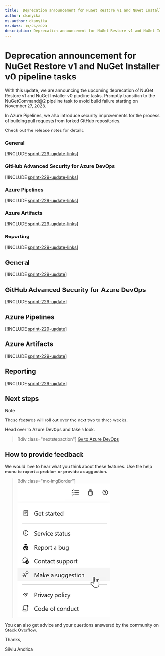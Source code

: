 ```yaml
---
title:  Deprecation announcement for NuGet Restore v1 and NuGet Installer v0 pipeline tasks
author: ckanyika
ms.author: ckanyika
ms.date: 10/26/2023
description: Deprecation announcement for NuGet Restore v1 and NuGet Installer v0 pipeline tasks
---
```

# Deprecation announcement for NuGet Restore v1 and NuGet Installer v0 pipeline tasks

With this update, we are announcing the upcoming deprecation of NuGet Restore v1 and NuGet Installer v0 pipeline tasks. Promptly transition to the NuGetCommand@2 pipeline task to avoid build failure starting on November 27, 2023. 

In Azure Pipelines, we also introduce security improvements for the process of building pull requests from forked GitHub repositories.

Check out the release notes for details.

### General

[!INCLUDE [sprint-229-update-links](includes/general/sprint-229-update-links.md)]

### GitHub Advanced Security for Azure DevOps

[!INCLUDE [sprint-229-update-links](includes/ghazdo/sprint-229-update-links.md)]

### Azure Pipelines

[!INCLUDE [sprint-229-update-links](includes/pipelines/sprint-229-update-links.md)]

### Azure Artifacts

[!INCLUDE [sprint-229-update-links](includes/artifacts/sprint-229-update-links.md)]

### Reporting

[!INCLUDE [sprint-229-update-links](includes/reporting/sprint-229-update-links.md)]

## General

[!INCLUDE [sprint-229-update](includes/general/sprint-229-update.md)]

## GitHub Advanced Security for Azure DevOps

[!INCLUDE [sprint-229-update](includes/ghazdo/sprint-229-update.md)]

## Azure Pipelines

[!INCLUDE [sprint-229-update](includes/pipelines/sprint-229-update.md)]

## Azure Artifacts

[!INCLUDE [sprint-229-update](includes/artifacts/sprint-229-update.md)]

## Reporting

[!INCLUDE [sprint-229-update](includes/reporting/sprint-229-update.md)]

## Next steps

> [!NOTE]
> These features will roll out over the next two to three weeks.

Head over to Azure DevOps and take a look.

> [!div class="nextstepaction"] 
> [Go to Azure DevOps](https://go.microsoft.com/fwlink/?LinkId=307137&campaign=o~msft~docs~product-vsts~release-notes)

## How to provide feedback

We would love to hear what you think about these features. Use the help menu to report a problem or provide a suggestion.

> [!div class="mx-imgBorder"] 
> ![Screenshot Make a suggestion.](../media/make-a-suggestion.png)

You can also get advice and your questions answered by the community on [Stack Overflow](https://stackoverflow.com/questions/tagged/azure-devops).

Thanks,

Silviu Andrica